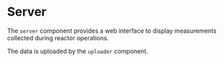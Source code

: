 Server
======

The `server` component provides a web interface to display measurements collected during reactor operations.

The data is uploaded by the `uploader` component.